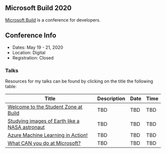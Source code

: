 ## Microsoft Build 2020

[Microsoft Build](https://mybuild.microsoft.com/) is a conference for developers.

## Conference Info
- Dates: May 19 - 21, 2020
- Location: Digital
- Registration: Closed

### Talks

Resources for my talks can be found by clicking on the title the following table:

| Title | Description | Date | Time |
|-------|-------------|------|------|
| [Welcome to the Student Zone at Build]() | TBD | TBD | TBD |
| [Studying images of Earth like a NASA astronaut]() | TBD | TBD | TBD |
| [Azure Machine Learning in Action!]() | TBD | TBD | TBD |
| [What CAN you do at Microsoft?]() | TBD | TBD | TBD |